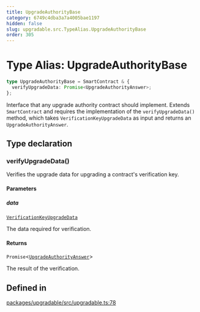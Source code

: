 ```yaml
---
title: UpgradeAuthorityBase
category: 6749c4dba3a7a4005bae1197
hidden: false
slug: upgradable.src.TypeAlias.UpgradeAuthorityBase
order: 305
---
```


# Type Alias: UpgradeAuthorityBase

```ts
type UpgradeAuthorityBase = SmartContract & {
  verifyUpgradeData: Promise<UpgradeAuthorityAnswer>;
};
```

Interface that any upgrade authority contract should implement.
Extends `SmartContract` and requires the implementation of the `verifyUpgradeData()` method,
which takes `VerificationKeyUpgradeData` as input and returns an `UpgradeAuthorityAnswer`.

## Type declaration

### verifyUpgradeData()

Verifies the upgrade data for upgrading a contract's verification key.

#### Parameters

##### data

[`VerificationKeyUpgradeData`](upgradablesrcclassverificationkeyupgradedata)

The data required for verification.

#### Returns

`Promise`\<[`UpgradeAuthorityAnswer`](upgradablesrcclassupgradeauthorityanswer)\>

The result of the verification.

## Defined in

[packages/upgradable/src/upgradable.ts:78](https://github.com/zkcloudworker/minatokens-lib/blob/main/packages/upgradable/src/upgradable.ts#L78)
